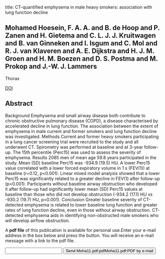 title: CT-quantified emphysema in male heavy smokers: association with lung function decline

## Mohamed Hoesein, F. A. A. and B. de Hoop and P. Zanen and H. Gietema and C. L. J. J. Kruitwagen and B. van Ginneken and I. Isgum and C. Mol and R. J. van Klaveren and A. E. Dijkstra and H. J. M. Groen and H. M. Boezen and D. S. Postma and M. Prokop and J.-W. J. Lammers
Thorax

<a href="https://doi.org/10.1136/thx.2010.145995">DOI</a>

## Abstract
Background Emphysema and small airway disease both contribute to chronic obstructive pulmonary disease (COPD), a disease characterised by accelerated decline in lung function. The association between the extent of emphysema in male current and former smokers and lung function decline was investigated. Methods Current and former heavy smokers participating in a lung cancer screening trial were recruited to the study and all underwent CT. Spirometry was performed at baseline and at 3-year follow-up. The 15th percentile (Perc15) was used to assess the severity of emphysema. Results 2085 men of mean age 59.8 years participated in the study. Mean (SD) baseline Perc15 was -934.9 (19.5) HU. A lower Perc15 value correlated with a lower forced expiratory volume in 1 s (FEV(1)) at baseline (r=0.12, p<0.001). Linear mixed model analysis showed that a lower Perc15 was significantly related to a greater decline in FEV(1) after follow-up (p<0.001). Participants without baseline airway obstruction who developed it after follow-up had significantly lower mean (SD) Perc15 values at baseline than those who did not develop obstruction (-934.2 (17.1) HU vs -930.2 (19.7) HU, p<0.001). Conclusion Greater baseline severity of CT-detected emphysema is related to lower baseline lung function and greater rates of lung function decline, even in those without airway obstruction. CT-detected emphysema aids in identifying non-obstructed male smokers who will develop airflow obstruction.

A <b>pdf file</b> of this publication is available for personal use.Enter your e-mail address in the box below and press the button. You will receive an e-mail message with a link to the pdf file.
<form action="sender.php">  <input type="text" name="email">  <input type="submit" value="Send Moha11.pdf:pdfMoha11.pdf:PDF by e-mail"></form>